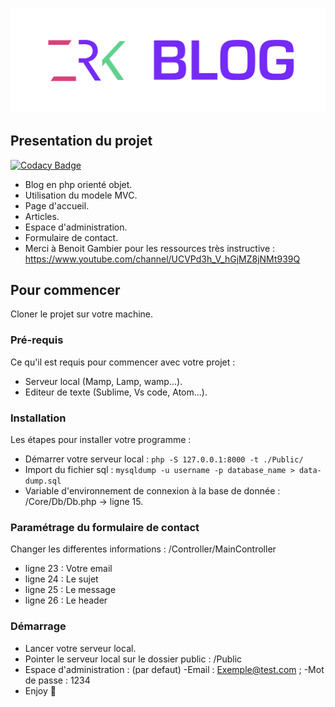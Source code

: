 ![Screenshot](Branding.png)
## Presentation du projet

[![Codacy Badge](https://api.codacy.com/project/badge/Grade/f0c0b6e5d4f1456fa2c2afb7483aad9b)](https://app.codacy.com/manual/Hichamzrk/OC_P5_Blog?utm_source=github.com&utm_medium=referral&utm_content=Hichamzrk/OC_P5_Blog&utm_campaign=Badge_Grade_Dashboard)

- Blog en php orienté objet.
- Utilisation du modele MVC.
- Page d'accueil.
- Articles.
- Espace d'administration.
- Formulaire de contact.
- Merci à Benoit Gambier pour les ressources très instructive : https://www.youtube.com/channel/UCVPd3h_V_hGjMZ8jNMt939Q

## Pour commencer

Cloner le projet sur votre machine.

### Pré-requis

Ce qu'il est requis pour commencer avec votre projet : 

- Serveur local (Mamp, Lamp, wamp...).
- Editeur de texte (Sublime, Vs code, Atom...).

### Installation

Les étapes pour installer votre programme :

- Démarrer votre serveur local : `php -S 127.0.0.1:8000 -t ./Public/`
- Import du fichier sql : `mysqldump -u username -p database_name > data-dump.sql`
- Variable d'environnement de connexion à la base de donnée : /Core/Db/Db.php -> ligne 15. 

### Paramétrage du formulaire de contact

Changer les differentes informations : /Controller/MainController

- ligne 23 : Votre email
- ligne 24 : Le sujet
- ligne 25 : Le message
- ligne 26 : Le header

### Démarrage

- Lancer votre serveur local.
- Pointer le serveur local sur le dossier public : /Public
- Espace d'administration : (par defaut) -Email : Exemple@test.com ; -Mot de passe : 1234
- Enjoy 🎉
